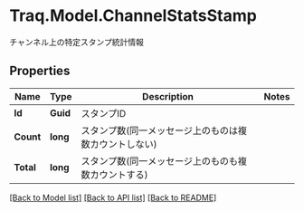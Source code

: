 # Traq.Model.ChannelStatsStamp
チャンネル上の特定スタンプ統計情報

## Properties

Name | Type | Description | Notes
------------ | ------------- | ------------- | -------------
**Id** | **Guid** | スタンプID | 
**Count** | **long** | スタンプ数(同一メッセージ上のものは複数カウントしない) | 
**Total** | **long** | スタンプ数(同一メッセージ上のものも複数カウントする) | 

[[Back to Model list]](../../README.md#documentation-for-models) [[Back to API list]](../../README.md#documentation-for-api-endpoints) [[Back to README]](../../README.md)

